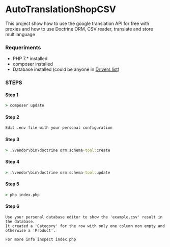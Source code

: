 # AutoTranslationShopCSV
This project show how to use the google translation API for free with proxies and how to use Doctrine ORM, CSV reader, translate and store multilanguage

### Requeriments
*	PHP 7.* installed
*	composer installed
*	Database installed (could be anyone in [Drivers list](https://www.doctrine-project.org/projects/doctrine-dbal/en/2.10/reference/configuration.html))

### STEPS
#### Step 1

```cmd
> composer update
```
#### Step 2

```cmd
Edit .env file with your personal configuration
```
#### Step 3

```cmd
> .\vendor\bin\doctrine orm:schema-tool:create
```
#### Step 4

```cmd
> .\vendor\bin\doctrine orm:schema-tool:update
```

#### Step 5

```cmd
> php index.php
```

#### Step 6

```
Use your personal database editor to show the 'example.csv' result in the database.
It created a 'Category' for the row with only one column non empty and otherwise a 'Product'.

For more info inspect index.php
```